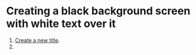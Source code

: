 # Creating a black background screen with white text over it

1. [Create a new title](/adding-titles.html).
2. 


